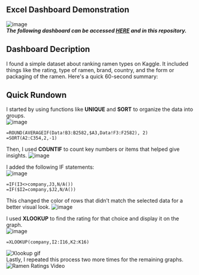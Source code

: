 ## Excel Dashboard Demonstration 

![image](https://github.com/user-attachments/assets/6f2861c7-20eb-4ec5-8335-8aadedd07582)
 <BR>
**_The following dashboard can be accessed [HERE](https://1drv.ms/x/s!AuV0f7giR2NGhC6TURBWo16u7rl8?e=SQLigE) and in this repository._**

## Dashboard Decription
I found a simple dataset about ranking ramen types on Kaggle. It included things like the rating, type of ramen, brand, country, and the form or packaging of the ramen. 
Here's a quick 60-second summary:

## Quick Rundown

I started by using functions like **UNIQUE** and **SORT** to organize the data into groups. 
<br>
![image](https://github.com/user-attachments/assets/14753c0f-cc5c-49a2-9521-3d51c2714d02)

```
=ROUND(AVERAGEIF(Data!B3:B2582,$A3,Data!F3:F2582), 2)
=SORT(A2:C354,2,-1)
```

Then, I used **COUNTIF** to count key numbers or items that helped give insights.
![image](https://github.com/user-attachments/assets/4ed890f1-4f2d-405d-923b-e18aa7dda205)

I added the following IF statements:
<br>
![image](https://github.com/user-attachments/assets/31bc877a-33e1-450d-acb8-2d78bb111e77)
<br>
```
=IF(I3<>company,J3,N/A())
=IF($I2=company,$J2,N/A())
```
This changed the color of rows that didn’t match the selected data for a better visual look.
![image](https://github.com/user-attachments/assets/df6bb6cf-63c4-4641-b596-b0874ee00a9d)




I used **XLOOKUP** to find the rating for that choice and display it on the graph. <br>
![image](https://github.com/user-attachments/assets/266e7dc4-3ac3-4124-9b5f-210b23cf3180)


```
=XLOOKUP(company,I2:I16,K2:K16)
```

![Xlookup gif](https://github.com/user-attachments/assets/18ac1325-0759-486b-b38f-ed8a6c7b896c) <br>
Lastly, I repeated this process two more times for the remaining graphs.
<br>
![Ramen Ratings Video](https://github.com/user-attachments/assets/5586ac24-790e-4567-9eb3-aae6bde09b27)


